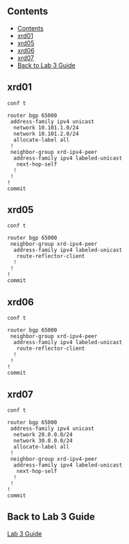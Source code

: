 ## Contents
- [Contents](#contents)
- [xrd01](#xrd01)
- [xrd05](#xrd05)
- [xrd06](#xrd06)
- [xrd07](#xrd07)
- [Back to Lab 3 Guide](#back-to-lab-3-guide)

## xrd01
```
conf t

router bgp 65000
 address-family ipv4 unicast
  network 10.101.1.0/24
  network 10.101.2.0/24
  allocate-label all
 !
 neighbor-group xrd-ipv4-peer
  address-family ipv4 labeled-unicast
   next-hop-self
  !
 !
!
commit

```

## xrd05
```
conf t

router bgp 65000
 neighbor-group xrd-ipv4-peer
  address-family ipv4 labeled-unicast
   route-reflector-client
  !
 !
!
commit

```

## xrd06
```
conf t

router bgp 65000
 neighbor-group xrd-ipv4-peer
  address-family ipv4 labeled-unicast
   route-reflector-client
  !
 !
!
commit

```

## xrd07
```
conf t

router bgp 65000
 address-family ipv4 unicast
  network 20.0.0.0/24
  network 30.0.0.0/24
  allocate-label all
 !
 neighbor-group xrd-ipv4-peer
  address-family ipv4 labeled-unicast
   next-hop-self
  !
 !
!
commit

```

 ## Back to Lab 3 Guide
[Lab 3 Guide](https://github.com/jalapeno/SRv6_dCloud_Lab/tree/main/lab_3/lab_3-guide.md)